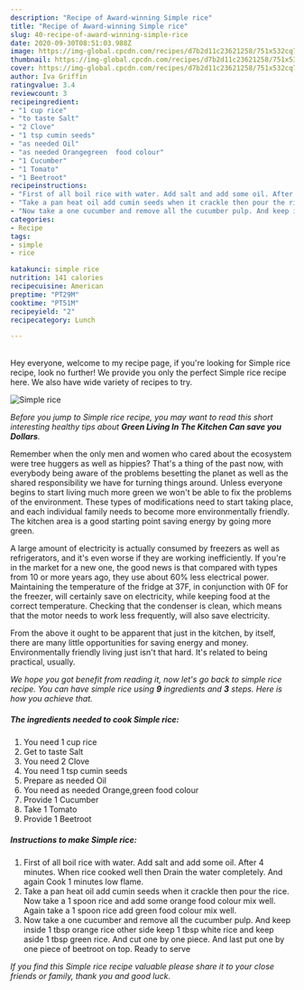 ```yaml
---
description: "Recipe of Award-winning Simple rice"
title: "Recipe of Award-winning Simple rice"
slug: 40-recipe-of-award-winning-simple-rice
date: 2020-09-30T08:51:03.988Z
image: https://img-global.cpcdn.com/recipes/d7b2d11c23621258/751x532cq70/simple-rice-recipe-main-photo.jpg
thumbnail: https://img-global.cpcdn.com/recipes/d7b2d11c23621258/751x532cq70/simple-rice-recipe-main-photo.jpg
cover: https://img-global.cpcdn.com/recipes/d7b2d11c23621258/751x532cq70/simple-rice-recipe-main-photo.jpg
author: Iva Griffin
ratingvalue: 3.4
reviewcount: 3
recipeingredient:
- "1 cup rice"
- "to taste Salt"
- "2 Clove"
- "1 tsp cumin seeds"
- "as needed Oil"
- "as needed Orangegreen  food colour"
- "1 Cucumber"
- "1 Tomato"
- "1 Beetroot"
recipeinstructions:
- "First of all boil rice with water. Add salt and add some oil. After 4 minutes. When rice cooked well then Drain the water completely. And again Cook 1 minutes low flame."
- "Take a pan heat oil add cumin seeds when it crackle then pour the rice. Now take a 1 spoon rice and add some orange food colour mix well. Again take a 1 spoon rice add green food colour mix well."
- "Now take a one cucumber and remove all the cucumber pulp. And keep inside 1 tbsp orange rice other side keep 1 tbsp white rice and keep aside 1 tbsp green rice. And cut one by one piece. And last put one by one piece of beetroot on top. Ready to serve"
categories:
- Recipe
tags:
- simple
- rice

katakunci: simple rice 
nutrition: 141 calories
recipecuisine: American
preptime: "PT29M"
cooktime: "PT51M"
recipeyield: "2"
recipecategory: Lunch

---
```

<br>
Hey everyone, welcome to my recipe page, if you're looking for Simple rice recipe, look no further! We provide you only the perfect Simple rice recipe here. We also have wide variety of recipes to try.
<br>


![Simple rice](https://img-global.cpcdn.com/recipes/d7b2d11c23621258/751x532cq70/simple-rice-recipe-main-photo.jpg)

<i>Before you jump to Simple rice recipe, you may want to read this short interesting healthy tips about 
<strong>Green Living In The Kitchen Can save you Dollars</strong>.</i>
</br>

Remember when the only men and women who cared about the ecosystem were tree huggers as well as hippies? That's a thing of the past now, with everybody being aware of the problems besetting the planet as well as the shared responsibility we have for turning things around. Unless everyone begins to start living much more green we won't be able to fix the problems of the environment. These types of modifications need to start taking place, and each individual family needs to become more environmentally friendly. The kitchen area is a good starting point saving energy by going more green.

A large amount of electricity is actually consumed by freezers as well as refrigerators, and it's even worse if they are working inefficiently. If you're in the market for a new one, the good news is that compared with types from 10 or more years ago, they use about 60% less electrical power. Maintaining the temperature of the fridge at 37F, in conjunction with 0F for the freezer, will certainly save on electricity, while keeping food at the correct temperature. Checking that the condenser is clean, which means that the motor needs to work less frequently, will also save electricity.

From the above it ought to be apparent that just in the kitchen, by itself, there are many little opportunities for saving energy and money. Environmentally friendly living just isn't that hard. It's related to being practical, usually.


<i>We hope you got benefit from reading it, now let's go back to simple rice recipe. You can have simple rice using <strong>9</strong> ingredients and <strong>3</strong> steps. Here is how you achieve that.
</i>

##### The ingredients needed to cook Simple rice:

1. You need 1 cup rice
1. Get to taste Salt
1. You need 2 Clove
1. You need 1 tsp cumin seeds
1. Prepare as needed Oil
1. You need as needed Orange,green  food colour
1. Provide 1 Cucumber
1. Take 1 Tomato
1. Provide 1 Beetroot


##### Instructions to make Simple rice:

1. First of all boil rice with water. Add salt and add some oil. After 4 minutes. When rice cooked well then Drain the water completely. And again Cook 1 minutes low flame.
1. Take a pan heat oil add cumin seeds when it crackle then pour the rice. Now take a 1 spoon rice and add some orange food colour mix well. Again take a 1 spoon rice add green food colour mix well.
1. Now take a one cucumber and remove all the cucumber pulp. And keep inside 1 tbsp orange rice other side keep 1 tbsp white rice and keep aside 1 tbsp green rice. And cut one by one piece. And last put one by one piece of beetroot on top. Ready to serve


<i>If you find this Simple rice recipe valuable please share it to your close friends or family, thank you and good luck.</i>

